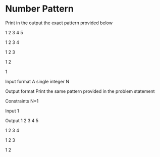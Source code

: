 # Number Pattern
Print in the output the exact pattern provided below

1 2 3 4 5

1 2 3 4

1 2 3

1 2

1

Input format
A single integer 
N

Output format
Print the same pattern provided in the problem statement

Constraints
N=1

Input
1

Output
1 2 3 4 5

1 2 3 4

1 2 3

1 2
